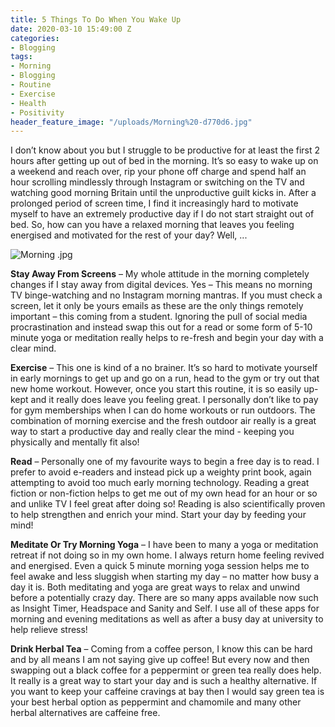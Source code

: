 ```yaml
---
title: 5 Things To Do When You Wake Up
date: 2020-03-10 15:49:00 Z
categories:
- Blogging
tags:
- Morning
- Blogging
- Routine
- Exercise
- Health
- Positivity
header_feature_image: "/uploads/Morning%20-d770d6.jpg"
---
```


I don’t know about you but I struggle to be productive for at least the first 2 hours after getting up out of bed in the morning. It’s so easy to wake up on a weekend and reach over, rip your phone off charge and spend half an hour scrolling mindlessly through Instagram or switching on the TV and watching good morning Britain until the unproductive guilt kicks in. After a prolonged period of screen time, I find it increasingly hard to motivate myself to have an extremely productive day if I do not start straight out of bed. So, how can you have a relaxed morning that leaves you feeling energised and motivated for the rest of your day? Well, ...

![Morning .jpg](/uploads/Morning%20.jpg)

**Stay Away From Screens** – My whole attitude in the morning completely changes if I stay away from digital devices. Yes – This means no morning TV binge-watching and no Instagram morning mantras. If you must check a screen, let it only be yours emails as these are the only things remotely important – this coming from a student. Ignoring the pull of social media procrastination and instead swap this out for a read or some form of 5-10 minute yoga or meditation really helps to re-fresh and begin your day with a clear mind. 

**Exercise** – This one is kind of a no brainer. It’s so hard to motivate yourself in early mornings to get up and go on a run, head to the gym or try out that new home workout. However, once you start this routine, it is so easily up-kept and it really does leave you feeling great. I personally don’t like to pay for gym memberships when I can do home workouts or run outdoors. The combination of morning exercise and the fresh outdoor air really is a great way to start a productive day and really clear the mind - keeping you physically and mentally fit also!

**Read** – Personally one of my favourite ways to begin a free day is to read. I prefer to avoid e-readers and instead pick up a weighty print book, again attempting to avoid too much early morning technology. Reading a great fiction or non-fiction helps to get me out of my own head for an hour or so and unlike TV I feel great after doing so! Reading is also scientifically proven to help strengthen and enrich your mind. Start your day by feeding your mind!

**Meditate Or Try Morning Yoga** – I have been to many a yoga or meditation retreat if not doing so in my own home. I always return home feeling revived and energised. Even a quick 5 minute morning yoga session helps me to feel awake and less sluggish when starting my day – no matter how busy a day it is. Both meditating and yoga are great ways to relax and unwind before a potentially crazy day. There are so many apps available now such as Insight Timer, Headspace and Sanity and Self. I use all of these apps for morning and evening meditations as well as after a busy day at university to help relieve stress!  

**Drink Herbal Tea** – Coming from a coffee person, I know this can be hard and by all means I am not saying give up coffee! But every now and then swapping out a black coffee for a peppermint or green tea really does help. It really is a great way to start your day and is such a healthy alternative. If you want to keep your caffeine cravings at bay then I would say green tea is your best herbal option as peppermint and chamomile and many other herbal alternatives are caffeine free. 

